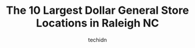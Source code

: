 ---
layout: ampstory
image: https://i0.wp.com/www.depkes.org/wp-content/uploads/2023/06/dollar-general-0-in-raleigh-nc-1685966219.jpeg?resize=640,853
author: techidn
featured: false
description: Discover the impressive array of Dollar General options in Raleigh NC, where you can find 10 of the largest Dollar General establishments in the area. From renowned classics to hidden gems, 
title: The 10 Largest Dollar General Store Locations in Raleigh NC
cover:
   title: The 10 Largest Dollar General Store Locations in Raleigh NC
   subtitle: Rickpate
   background: https://www.depkes.org/wp-content/uploads/2023/06/dollar-general-0-in-raleigh-nc-1685966219.jpeg

pages: 
 - layout: thirds
   top: <h1>#1 Dollar General</h1>
   bottom: "<p>Shop somewhere else; I live near by but honestly the convince isnt worth it. The store is always a mess and customer service is non existent.Just about every isle in t</p>"
   background: https://www.depkes.org/wp-content/uploads/2023/06/dollar-general-1-in-raleigh-nc-1685966221.jpeg
   backgroundblur: true
 - layout: thirds
   top: <h1>#2 Dollar General</h1>
   bottom: "<p>5416 Rock Quarry Rd, Raleigh, NC 27610, United States</p>"
   background: https://www.depkes.org/wp-content/uploads/2023/06/dollar-general-2-in-raleigh-nc-1685966221.jpeg
   cta:
      link: https://www.depkes.org/blog/the-10-largest-dollar-general-store-locations-in-raleigh-nc/
      text: The 10 Largest Dollar General Store Locations in Raleigh NC
 - layout: thirds
   top: <h1>#3 Dollar General</h1>
   bottom: "<p>832 E Chatham St, Cary, NC 27511, United States</p>"
   background: https://www.depkes.org/wp-content/uploads/2023/06/dollar-general-3-in-raleigh-nc-1685966222.jpeg
   cta:
      link: https://www.depkes.org/blog/the-10-largest-dollar-general-store-locations-in-raleigh-nc/
      text: The 10 Largest Dollar General Store Locations in Raleigh NC
 - layout: thirds
   top: <h1>#4 Dollar General</h1>
   bottom: "<p>3628 Benson Rd, Garner, NC 27529, United States</p>"
   background: https://images.unsplash.com/photo-1484589065579-248aad0d8b13?ixlib=rb-4.0.3&ixid=MnwxMjA3fDB8MHxwaG90by1wYWdlfHx8fGVufDB8fHx8&auto=format&fit=crop&w=640&h=853&q=80
   cta:
      link: https://www.depkes.org/blog/the-10-largest-dollar-general-store-locations-in-raleigh-nc/
      text: The 10 Largest Dollar General Store Locations in Raleigh NC
 - layout: thirds
   top: <h1>#5 Dollar General</h1>
   bottom: "<p>7423 Six Forks Rd, Raleigh, NC 27615, United States</p>"
   background: https://images.unsplash.com/photo-1515405295579-ba7b45403062?ixlib=rb-4.0.3&ixid=MnwxMjA3fDB8MHxwaG90by1wYWdlfHx8fGVufDB8fHx8&auto=format&fit=crop&w=640&h=853&q=80
   cta:
      link: https://www.depkes.org/blog/the-10-largest-dollar-general-store-locations-in-raleigh-nc/
      text: The 10 Largest Dollar General Store Locations in Raleigh NC
 - layout: thirds
   top: <h1>#6 DGX</h1>
   bottom: "<p>149 E Davie St, Raleigh, NC 27601, United States</p>"
   background: https://images.unsplash.com/photo-1561679660-d00ee1e0dc8e?ixlib=rb-4.0.3&ixid=MnwxMjA3fDB8MHxwaG90by1wYWdlfHx8fGVufDB8fHx8&auto=format&fit=crop&w=640&h=853&q=80
   cta:
      link: https://www.depkes.org/blog/the-10-largest-dollar-general-store-locations-in-raleigh-nc/
      text: The 10 Largest Dollar General Store Locations in Raleigh NC
 - layout: thirds
   top: <h1>#7 Dollar General</h1>
   bottom: "<p>10525 Cleveland Rd, Garner, NC 27529, United States</p>"
   background: https://plus.unsplash.com/premium_photo-1664640458616-3c74f8cb4589?ixlib=rb-4.0.3&ixid=MnwxMjA3fDB8MHxwaG90by1wYWdlfHx8fGVufDB8fHx8&auto=format&fit=crop&w=640&h=853&q=80
   cta:
      link: https://www.depkes.org/blog/the-10-largest-dollar-general-store-locations-in-raleigh-nc/
      text: The 10 Largest Dollar General Store Locations in Raleigh NC
 - layout: thirds
   middle: Continue reading...
   background: https://images.unsplash.com/photo-1540457036297-448b6b99e91c?ixlib=rb-4.0.3&ixid=MnwxMjA3fDB8MHxwaG90by1wYWdlfHx8fGVufDB8fHx8&auto=format&fit=crop&w=640&h=853&q=80
   cta:
      link: https://www.depkes.org/blog/the-10-largest-dollar-general-store-locations-in-raleigh-nc/
      text: The 10 Largest Dollar General Store Locations in Raleigh NC
      
---